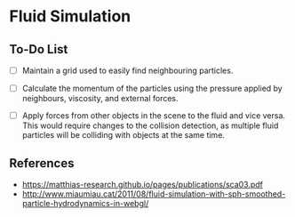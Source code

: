 # Fluid Simulation

## To-Do List
- [ ] Maintain a grid used to easily find neighbouring particles.
- [ ] Calculate the momentum of the particles using the pressure applied by neighbours, viscosity, and external forces.
- [ ] Apply forces from other objects in the scene to the fluid and vice versa. This would require changes to the collision detection, as multiple fluid particles will be colliding with objects at the same time.


## References
* https://matthias-research.github.io/pages/publications/sca03.pdf
* http://www.miaumiau.cat/2011/08/fluid-simulation-with-sph-smoothed-particle-hydrodynamics-in-webgl/
